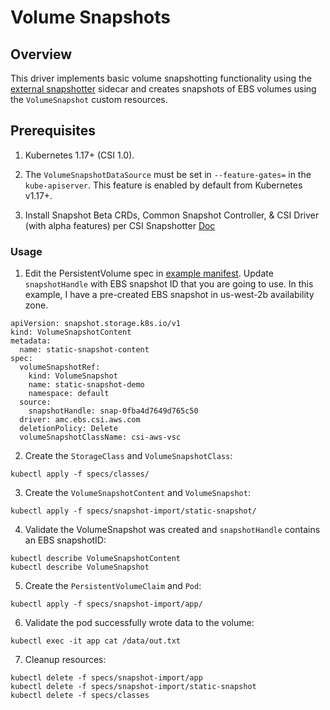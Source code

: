 # Volume Snapshots

## Overview

This driver implements basic volume snapshotting functionality using
the [external snapshotter](https://github.com/kubernetes-csi/external-snapshotter) sidecar and creates snapshots of EBS
volumes using the `VolumeSnapshot` custom resources.

## Prerequisites

1. Kubernetes 1.17+ (CSI 1.0).

2. The `VolumeSnapshotDataSource` must be set in `--feature-gates=` in the `kube-apiserver`. This feature is enabled by
   default from Kubernetes v1.17+.

3. Install Snapshot Beta CRDs, Common Snapshot Controller, & CSI Driver (with alpha features) per CSI
   Snapshotter [Doc](https://github.com/kubernetes-csi/external-snapshotter#usage)

### Usage

1. Edit the PersistentVolume spec in [example manifest](./static-snapshot/volume-snapshot-content.yaml).
   Update `snapshotHandle` with EBS snapshot ID that you are going to use. In this example, I have a pre-created EBS
   snapshot in us-west-2b availability zone.

```
apiVersion: snapshot.storage.k8s.io/v1
kind: VolumeSnapshotContent
metadata:
  name: static-snapshot-content
spec:
  volumeSnapshotRef:
    kind: VolumeSnapshot
    name: static-snapshot-demo
    namespace: default 
  source:
    snapshotHandle: snap-0fba4d7649d765c50
  driver: amc.ebs.csi.aws.com
  deletionPolicy: Delete
  volumeSnapshotClassName: csi-aws-vsc
```

2. Create the `StorageClass` and `VolumeSnapshotClass`:

```
kubectl apply -f specs/classes/
```

3. Create the `VolumeSnapshotContent` and `VolumeSnapshot`:

```
kubectl apply -f specs/snapshot-import/static-snapshot/
```

4. Validate the VolumeSnapshot was created and `snapshotHandle` contains an EBS snapshotID:

```
kubectl describe VolumeSnapshotContent
kubectl describe VolumeSnapshot
```

5. Create the `PersistentVolumeClaim` and `Pod`:

```
kubectl apply -f specs/snapshot-import/app/
```

6. Validate the pod successfully wrote data to the volume:

```
kubectl exec -it app cat /data/out.txt
```

7. Cleanup resources:

```
kubectl delete -f specs/snapshot-import/app
kubectl delete -f specs/snapshot-import/static-snapshot
kubectl delete -f specs/classes
```
